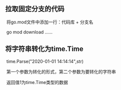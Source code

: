 ## 拉取固定分支的代码

​	将go.mod文件中添加一行：代码库 + 分支名

​	go mod download ......

## 将字符串转化为time.Time

​	time.Parse("2020-01-01 14:14:14",str)

​	第一个参数为转化的形式，第二个参数为要转化的字符串

​	返回值1为time.Time类型的数据